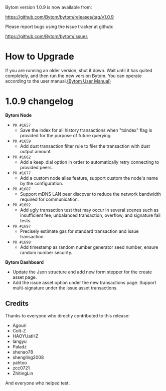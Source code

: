 Bytom version 1.0.9 is now available from:

  https://github.com/Bytom/bytom/releases/tag/v1.0.9


Please report bugs using the issue tracker at github:

  https://github.com/Bytom/bytom/issues

How to Upgrade
===============

If you are running an older version, shut it down. Wait until it has quited completely, and then run the new version Bytom.
You can operate according to the user manual.[(Bytom User Manual)](https://bytom.io/wp-content/themes/freddo/images/wallet/BytomUsermanualV1.0_en.pdf)


1.0.9 changelog
================
__Bytom Node__

+ `PR #1657`
    - Save the index for all history transactions when "txindex" flag is provided for the purpose of future querying.
+ `PR #1659`
    - Add dust transaction filter rule to filer the transaction with dust output amount.
+ `PR #1662`
    - Add a keep_dial option in order to automatically retry connecting to provided peers.
+ `PR #1677`
    - Add a custom node alias feature, support custom the node's name by the configuration.
+ `PR #1687`
    - Support mDNS LAN peer discover to reduce the network bandwidth required for communication.
+ `PR #1692`
    - Add ugly transaction test that may occur in several scenes such as insufficient fee, unbalanced transaction, overflow, and signature fail tests.
+ `PR #1697`
    - Precisely estimate gas for standard transaction and issue transaction.
+ `PR #1698`
    - Add timestamp as random number generator seed number, ensure random number security.


__Bytom Dashboard__

- Update the Json structure and add new form stepper for the create asset page.
- Add the issue asset option under the new transactions page. Support multi-signature under the issue asset transactions.

Credits
--------

Thanks to everyone who directly contributed to this release:

- Agouri
- Colt-Z
- HAOYUatHZ
- langyu
- Paladz
- shenao78
- shengling2008
- yahtoo
- zcc0721
- ZhitingLin

And everyone who helped test.

